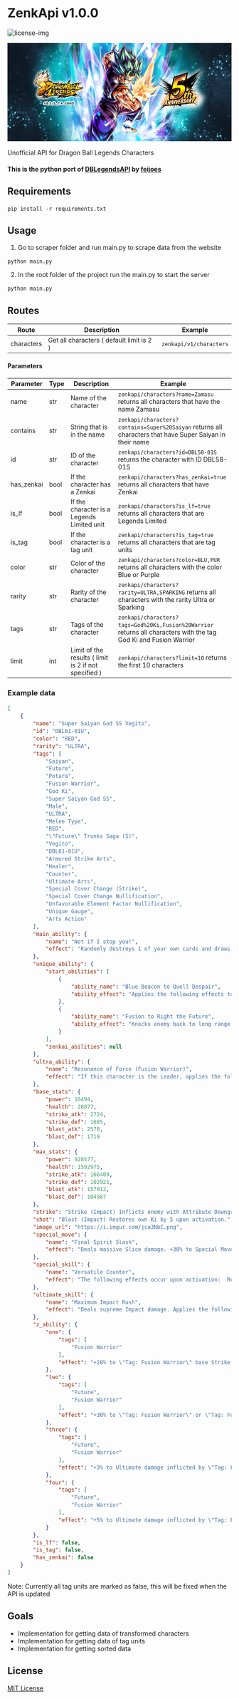[license-img]: https://img.shields.io/badge/License-MIT-white.svg
# ZenkApi v1.0.0
![license-img][]

![vegito.png](assets/vegito.png)

Unofficial API for Dragon Ball Legends Characters

#### This is the python port of [DBLegendsAPI](https://github.com/feijoes/DBlegendsAPI) by [feijoes](https://github.com/feijoes)

## Requirements

```shell
pip install -r requirements.txt
```

## Usage

1. Go to scraper folder and run main.py to scrape data from the website

```shell
python main.py
```

2. In the root folder of the project run the main.py to start the server

```shell
python main.py
```

## Routes

Route | Description | Example
------|-------------|--------
characters | Get all characters ( default limit is 2 ) | ```zenkapi/v1/characters```

#### Parameters

| Parameter | Type | Description | Example 
| --------- | ---- | ----------- | ------- 
| name | str | Name of the character | ```zenkapi/characters?name=Zamasu``` returns all characters that have the name Zamasu
| contains | str | String that is in the name | ```zenkapi/characters?contains=Super%20Saiyan``` returns all characters that have Super Saiyan in their name
| id | str | ID of the character | ```zenkapi/characters?id=DBL58-01S``` returns the character with ID DBL58-01S
| has_zenkai | bool | If the character has a Zenkai | ```zenkapi/characters?has_zenkai=true``` returns all characters that have Zenkai
| is_lf | bool | If the character is a Legends Limited unit | ```zenkapi/characters?is_lf=true``` returns all characters that are Legends Limited
| is_tag | bool | If the character is a tag unit | ```zenkapi/characters?is_tag=true``` returns all characters that are tag units
| color | str | Color of the character | ```zenkapi/characters?color=BLU,PUR``` returns all characters with the color Blue or Purple
| rarity | str | Rarity of the character | ```zenkapi/characters?rarity=ULTRA,SPARKING``` returns all characters with the rarity Ultra or Sparking
| tags | str | Tags of the character | ```zenkapi/characters?tags=God%20Ki,Fusion%20Warrior``` returns all characters with the tag God Ki and Fusion Warrior
| limit | int | Limit of the results ( limit is 2 if not specified ) | ```zenkapi/characters?limit=10``` returns the first 10 characters

### Example data

```json
[
    {
        "name": "Super Saiyan God SS Vegito",
        "id": "DBL61-01U",
        "color": "RED",
        "rarity": "ULTRA",
        "tags": [
            "Saiyan",
            "Future",
            "Potara",
            "Fusion Warrior",
            "God Ki",
            "Super Saiyan God SS",
            "Male",
            "ULTRA",
            "Melee Type",
            "RED",
            "\"Future\" Trunks Saga (S)",
            "Vegito",
            "DBL61-01U",
            "Armored Strike Arts",
            "Healer",
            "Counter",
            "Ultimate Arts",
            "Special Cover Change (Strike)",
            "Special Cover Change Nullification",
            "Unfavorable Element Factor Nullification",
            "Unique Gauge",
            "Arts Action"
        ],
        "main_ability": {
            "name": "Not if I stop you!",
            "effect": "Randomly destroys 1 of your own cards and draws the Ultimate Arts Card \"Maximum Impact Rush\" next. Restores own health by 30% and Ki by 50. Cancels own Attribute Downgrades and Abnormal Conditions. Applies Attribute Upgrade \"-50% to enemy's 'Sustained Damage CUT' effects\" to self for 15 timer counts.  Requirements: 20 timer counts must elapse."
        },
        "unique_ability": {
            "start_abilities": [
                {
                    "ability_name": "Blue Beacon to Quell Despair",
                    "ability_effect": "Applies the following effects to self when battle starts:  +150% to damage inflicted (cannot be cancelled). +30% to Strike damage inflicted (cannot be cancelled). Reduces damage received by 70% (cannot be cancelled). Increases Arts Card Draw Speed by 1 level (cannot be cancelled). Increases Arts Card Draw Speed by 1 level for 30 timer counts. -5 to Arts costs (cannot be cancelled). Applies Buff Effect \"Nullifies enemy's 'Reduce Dragon Balls' effects\" for 60 timer counts (cannot be cancelled). Applies Buff Effect \"Nullifies enemy's 'Destroy Card' effects\" for 30 timer counts.  The following effects occur when this character enters the battlefield:  Draw a Strike Arts Card next. +20% to own Ki Recovery for 15 timer counts. Applies Buff Effect \"Nullifies enemy's special actions that activate when changing cover\" to self for 5 timer counts. Seals enemy's Rising Rush for 5 timer counts. Reduces enemy Vanishing Gauge to 0% (activates once).  Also cancels allies' Attribute Downgrades and Abnormal Conditions if there are 3 enemy battle members remaining.  The following effects occur every time when faced with an enemy:  Restores own Ki by 30. Inflicts enemy with Attribute Downgrade \"-15% to Critical Rate\" for 15 timer counts. Seals enemy's Special Move Arts. The sealed Arts cannot be used for 3 timer counts.  Applies the following effects to self if own remaining health is 50% or below after being hit by an enemy's Arts attack while this character is on the battlefield (activates once):  Restores health by 30%. Nullifies unfavorable Element factors for damage sustained for 30 timer counts. Increases Dragon Balls by 1. Cancels Attribute Downgrades and Abnormal Conditions."
                },
                {
                    "ability_name": "Fusion to Right the Future",
                    "ability_effect": "Knocks enemy back to long range if a cover change is performed against their Strike Arts attack (activates during assists).  [Comboable Arts] Special Move Arts  Charges own Unique Gauge every time this character uses an Arts Card while they are on the battlefield. Once the Unique Gauge is full, it resets to zero and applies the following effects to self:  Draw a Strike Arts Card next. Restores health by 10% and Ki by 50. +30% to damage inflicted for 15 timer counts (cannot be cancelled). +40% to Ki Recovery for 15 timer counts (cannot be cancelled). Applies Buff Effect \"Nullifies enemy's special actions that activate when changing cover\" for 5 timer counts.  Applies the following effects to self when this character activates Rising Rush:  Increases Dragon Balls by 1. +40% to Ki Recovery (cannot be cancelled). Nullifies unfavorable Element factors for 10 timer counts (cannot be cancelled). Nullifies enemy's \"Restores health when it reaches 0\" effects when this character attacks for 3 timer counts.  The following effects occur when this character defeats an enemy:  Restores own Vanishing Gauge by 100%. Restores ally health by 10%."
                }
            ],
            "zenkai_abilities": null
        },
        "ultra_ability": {
            "name": "Resonance of Force (Fusion Warrior)",
            "effect": "If this character is the Leader, applies the following effects to self when battle starts:  +30% to damage inflicted (cannot be cancelled). +30% to Ki Recovery (cannot be cancelled).  If this character is not the Leader, applies the following effects to self per \"Tag: Fusion Warrior\" battle/support member when battle starts:  +5% to damage inflicted (cannot be cancelled). +5% to Ki Recovery (cannot be cancelled).  *Up to 3 support members will be counted."
        },
        "base_stats": {
            "power": 10494,
            "health": 26077,
            "strike_atk": 2724,
            "strike_def": 1685,
            "blast_atk": 2570,
            "blast_def": 1719
        },
        "max_stats": {
            "power": 928577,
            "health": 1592975,
            "strike_atk": 166409,
            "strike_def": 102921,
            "blast_atk": 157012,
            "blast_def": 104987
        },
        "strike": "Strike (Impact) Inflicts enemy with Attribute Downgrade \"+10% to Damage Received\" for 15 timer counts on hit. *Blast Armor when charging forward.",
        "shot": "Blast (Impact) Restores own Ki by 5 upon activation.",
        "image_url": "https://i.imgur.com/jca3NbC.png",
        "special_move": {
            "name": "Final Spirit Slash",
            "effect": "Deals massive Slice damage. +30% to Special Move damage inflicted for 3 timer counts upon activation. 100% chance to inflict Extreme Bleed on hit.  *Blast Armor when charging forward."
        },
        "special_skill": {
            "name": "Versatile Counter",
            "effect": "The following effects occur upon activation:  Restores own health by 15%. Nullifies own unfavorable Element factors for 10 timer counts (cannot be cancelled). Seals enemy's Rising Rush for 5 timer counts.  Counter will activate upon enemy's Tap Actions, Strike Arts, or Blast Arts while in fighting pose. The following effects occur when counter activates:  Randomly destroys 1 of your own cards and draws a Special Move Arts Card next (activates once). Restores own Ki by 50. Inflicts enemy with Attribute Downgrade \"-100% to Health Restoration\" for 10 timer counts.  [Comboable Arts] Special Move Arts Ultimate Arts"
        },
        "ultimate_skill": {
            "name": "Maximum Impact Rush",
            "effect": "Deals supreme Impact damage. Applies the following effects to self upon activation:  +20% to Ultimate damage inflicted for 3 timer counts. Nullifies enemy's \"Restores health when it reaches 0\" effects when this character attacks for 3 timer counts.  A portion of the damage inflicted will also be dealt to enemy members on standby on hit (this cannot cause them to be defeated).  Activates an Arts Action on hit. The following effects occur if the button is pressed enough times during the time limit:  Increases damage. Destroys all of your enemy's cards.  *Blast Armor when charging forward."
        },
        "z_ability": {
            "one": {
                "tags": [
                    "Fusion Warrior"
                ],
                "effect": "+28% to \"Tag: Fusion Warrior\" base Strike Attack & Defense during battle."
            },
            "two": {
                "tags": [
                    "Future",
                    "Fusion Warrior"
                ],
                "effect": "+30% to \"Tag: Fusion Warrior\" or \"Tag: Future\" base Strike Attack & Defense during battle."
            },
            "three": {
                "tags": [
                    "Future",
                    "Fusion Warrior"
                ],
                "effect": "+3% to Ultimate damage inflicted by \"Tag: Fusion Warrior\" and +38% to \"Tag: Fusion Warrior\" or \"Tag: Future\" base Strike Attack & Defense during battle."
            },
            "four": {
                "tags": [
                    "Future",
                    "Fusion Warrior"
                ],
                "effect": "+5% to Ultimate damage inflicted by \"Tag: Fusion Warrior\" and +42% to \"Tag: Fusion Warrior\" or \"Tag: Future\" base Strike Attack & Defense during battle."
            }
        },
        "is_lf": false,
        "is_tag": false,
        "has_zenkai": false
    }
]
```

Note: Currently all tag units are marked as false, this will be fixed when the API is updated

## Goals
- Implementation for getting data of transformed characters
- Implementation for getting data of tag units
- Implementation for getting sorted data

## License

[MIT License](LICENSE)